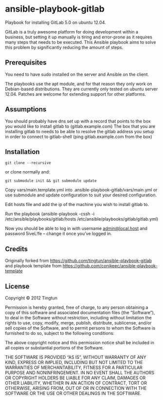 # ansible-playbook-gitlab

Playbook for installing GitLab 5.0 on ubuntu 12.04.

GitLab is a truly awesome platform for doing development within a business, but setting it up manually is tiring and error-prone as it requires many steps that needs to be executed. This Ansible playbook aims to solve this problem by significantly reducing the amount of steps.

## Prerequisites
You need to have sudo installed on the server and Ansible on the client. 

The playbooks use the apt module, and for that reason they only work on Debian-based distributions. They are currently only tested on ubuntu server 12.04. Patches are welcome for extending support for other platforms. 

## Assumptions
You should probably have dns set up with a record that points to the box you would like to install gitlab to (gitlab.example.com) 
The box that you are installing gitlab to needs to be able to resolve the gitlab address you setup in order to connect to gitlab-shell (ping gitlab.example.com from the box)

## Installation

`git clone --recursive` 

or clone normally and:

`git submodule init && git submodule update`

Copy vars/main.template.yml into .ansible-playbook-gitlab/vars/main.yml or use submodule and update configuration to suit your desired configuration.

Edit hosts file and add the ip of the machine you wish to install gitlab to.

Run the playbook (ansible-playbook -cssh -i /etc/ansible/playbooks/gitlab/hosts /etc/ansible/playbooks/gitlab/gitlab.yml)

Now you should be able to log in with username admin@local.host and password 5iveL!fe – change it once you’ve logged in.

## Credits
Originally forked from https://github.com/tingtun/ansible-playbook-gitlab and playbook template from https://github.com/conikeec/ansible-playbook-template

## License
Copyright © 2012 Tingtun

Permission is hereby granted, free of charge, to any person obtaining a copy of this software and associated documentation files (the “Software”), to deal in the Software without restriction, including without limitation the rights to use, copy, modify, merge, publish, distribute, sublicense, and/or sell copies of the Software, and to permit persons to whom the Software is furnished to do so, subject to the following conditions:

The above copyright notice and this permission notice shall be included in all copies or substantial portions of the Software.

THE SOFTWARE IS PROVIDED “AS IS”, WITHOUT WARRANTY OF ANY KIND, EXPRESS OR IMPLIED, INCLUDING BUT NOT LIMITED TO THE WARRANTIES OF MERCHANTABILITY, FITNESS FOR A PARTICULAR PURPOSE AND NONINFRINGEMENT. IN NO EVENT SHALL THE AUTHORS OR COPYRIGHT HOLDERS BE LIABLE FOR ANY CLAIM, DAMAGES OR OTHER LIABILITY, WHETHER IN AN ACTION OF CONTRACT, TORT OR OTHERWISE, ARISING FROM, OUT OF OR IN CONNECTION WITH THE SOFTWARE OR THE USE OR OTHER DEALINGS IN THE SOFTWARE.

